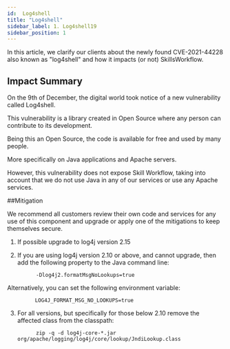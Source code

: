```yaml
---
id:  Log4shell
title: "Log4shell"
sidebar_label: 1. Log4shell19
sidebar_position: 1
---
```


In this article, we clarify our clients about the newly found CVE-2021-44228 also known as "log4shell" and how it impacts (or not) SkillsWorkflow.

## Impact Summary

On the 9th of December, the digital world took notice of a new vulnerability called Log4shell.

This vulnerability is a library created in Open Source where any person can contribute to its development.

Being this an Open Source, the code is available for free and used by many people. 

More specifically on Java applications and Apache servers.

 

However, this vulnerability does not expose Skill Workflow, taking into account that we do not use Java in any of our services or use any Apache services. 

 

##Mitigation

We recommend all customers review their own code and services for any use of this component and upgrade or apply one of the mitigations to keep themselves secure.

 

1. If possible upgrade to log4j version 2.15

 

2. If you are using log4j version 2.10 or above, and cannot upgrade, then add the following property to the Java command line:

 

             -Dlog4j2.formatMsgNoLookups=true

 

Alternatively, you can set the following environment variable:

 

             LOG4J_FORMAT_MSG_NO_LOOKUPS=true

 

3. For all versions, but specifically for those below 2.10 remove the affected class from the classpath:

 

             zip -q -d log4j-core-*.jar org/apache/logging/log4j/core/lookup/JndiLookup.class